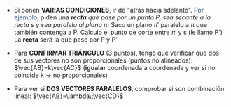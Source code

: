 
- Si ponen **VARIAS CONDICIONES**, ir de "atrás hacia adelante". <font color="#1f497d">Por ejemplo</font>, piden una ***recta** que pase por un punto P, sea secante a la recta s y sea paralela al plano $\pi$*:
		Saco un plano $\pi '$  paralelo a $\pi$ que también contenga a P.
		Calculo el punto de corte entre $\pi '$ y s (le llamo P')
		La **recta** será la que pase por P y P'

- Para **CONFIRMAR TRIÁNGULO** (3 puntos), tengo que verificar que dos de sus vectores no son proporcionales (puntos no alineados): $\vec{AB}=k\vec{AC}$ (**igualar** coordenada a coordenada y ver si no coincide k $\rightarrow$ no proporcionales)

- Para ver si **DOS VECTORES PARALELOS**, comprobar si son combinación lineal: $\vec{AB}=\lambda\;\vec{CD}$